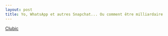 ```yaml
---
layout: post
title: Yo, WhatsApp et autres Snapchat... Ou comment être milliardaire avec du vent !
---
```

[Clubic](http://pro.clubic.com/actualite-e-business/investissement/actualite-716535-application-yo-leve-1-5-dollars.html)
